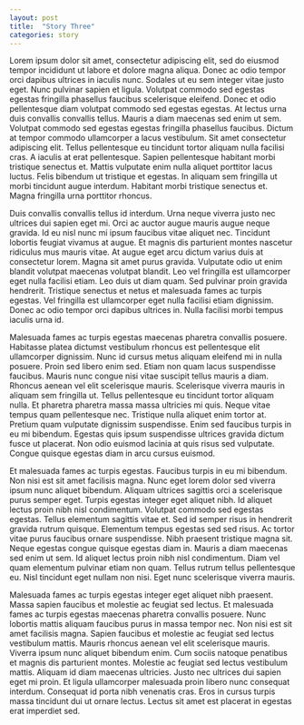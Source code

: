 ```yaml
---
layout: post
title:  "Story Three"
categories: story
---
```

Lorem ipsum dolor sit amet, consectetur adipiscing elit, sed do eiusmod tempor incididunt ut labore et dolore magna aliqua. Donec ac odio tempor orci dapibus ultrices in iaculis nunc. Sodales ut eu sem integer vitae justo eget. Nunc pulvinar sapien et ligula. Volutpat commodo sed egestas egestas fringilla phasellus faucibus scelerisque eleifend. Donec et odio pellentesque diam volutpat commodo sed egestas egestas. At lectus urna duis convallis convallis tellus. Mauris a diam maecenas sed enim ut sem. Volutpat commodo sed egestas egestas fringilla phasellus faucibus. Dictum at tempor commodo ullamcorper a lacus vestibulum. Sit amet consectetur adipiscing elit. Tellus pellentesque eu tincidunt tortor aliquam nulla facilisi cras. A iaculis at erat pellentesque. Sapien pellentesque habitant morbi tristique senectus et. Mattis vulputate enim nulla aliquet porttitor lacus luctus. Felis bibendum ut tristique et egestas. In aliquam sem fringilla ut morbi tincidunt augue interdum. Habitant morbi tristique senectus et. Magna fringilla urna porttitor rhoncus.

Duis convallis convallis tellus id interdum. Urna neque viverra justo nec ultrices dui sapien eget mi. Orci ac auctor augue mauris augue neque gravida. Id eu nisl nunc mi ipsum faucibus vitae aliquet nec. Tincidunt lobortis feugiat vivamus at augue. Et magnis dis parturient montes nascetur ridiculus mus mauris vitae. At augue eget arcu dictum varius duis at consectetur lorem. Magna sit amet purus gravida. Vulputate odio ut enim blandit volutpat maecenas volutpat blandit. Leo vel fringilla est ullamcorper eget nulla facilisi etiam. Leo duis ut diam quam. Sed pulvinar proin gravida hendrerit. Tristique senectus et netus et malesuada fames ac turpis egestas. Vel fringilla est ullamcorper eget nulla facilisi etiam dignissim. Donec ac odio tempor orci dapibus ultrices in. Nulla facilisi morbi tempus iaculis urna id.

Malesuada fames ac turpis egestas maecenas pharetra convallis posuere. Habitasse platea dictumst vestibulum rhoncus est pellentesque elit ullamcorper dignissim. Nunc id cursus metus aliquam eleifend mi in nulla posuere. Proin sed libero enim sed. Etiam non quam lacus suspendisse faucibus. Mauris nunc congue nisi vitae suscipit tellus mauris a diam. Rhoncus aenean vel elit scelerisque mauris. Scelerisque viverra mauris in aliquam sem fringilla ut. Tellus pellentesque eu tincidunt tortor aliquam nulla. Et pharetra pharetra massa massa ultricies mi quis. Neque vitae tempus quam pellentesque nec. Tristique nulla aliquet enim tortor at. Pretium quam vulputate dignissim suspendisse. Enim sed faucibus turpis in eu mi bibendum. Egestas quis ipsum suspendisse ultrices gravida dictum fusce ut placerat. Non odio euismod lacinia at quis risus sed vulputate. Congue quisque egestas diam in arcu cursus euismod.

Et malesuada fames ac turpis egestas. Faucibus turpis in eu mi bibendum. Non nisi est sit amet facilisis magna. Nunc eget lorem dolor sed viverra ipsum nunc aliquet bibendum. Aliquam ultrices sagittis orci a scelerisque purus semper eget. Turpis egestas integer eget aliquet nibh. Id aliquet lectus proin nibh nisl condimentum. Volutpat commodo sed egestas egestas. Tellus elementum sagittis vitae et. Sed id semper risus in hendrerit gravida rutrum quisque. Elementum tempus egestas sed sed risus. Ac tortor vitae purus faucibus ornare suspendisse. Nibh praesent tristique magna sit. Neque egestas congue quisque egestas diam in. Mauris a diam maecenas sed enim ut sem. Id aliquet lectus proin nibh nisl condimentum. Diam vel quam elementum pulvinar etiam non quam. Tellus rutrum tellus pellentesque eu. Nisl tincidunt eget nullam non nisi. Eget nunc scelerisque viverra mauris.

Malesuada fames ac turpis egestas integer eget aliquet nibh praesent. Massa sapien faucibus et molestie ac feugiat sed lectus. Et malesuada fames ac turpis egestas maecenas pharetra convallis posuere. Nunc lobortis mattis aliquam faucibus purus in massa tempor nec. Non nisi est sit amet facilisis magna. Sapien faucibus et molestie ac feugiat sed lectus vestibulum mattis. Mauris rhoncus aenean vel elit scelerisque mauris. Viverra ipsum nunc aliquet bibendum enim. Cum sociis natoque penatibus et magnis dis parturient montes. Molestie ac feugiat sed lectus vestibulum mattis. Aliquam id diam maecenas ultricies. Justo nec ultrices dui sapien eget mi proin. Et ligula ullamcorper malesuada proin libero nunc consequat interdum. Consequat id porta nibh venenatis cras. Eros in cursus turpis massa tincidunt dui ut ornare lectus. Lectus sit amet est placerat in egestas erat imperdiet sed.
